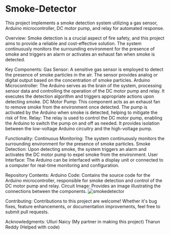 # Smoke-Detector
This project implements a smoke detection system utilizing a gas sensor, Arduino microcontroller, DC motor pump, and relay for automated response.

Overview:
Smoke detection is a crucial aspect of fire safety, and this project aims to provide a reliable and cost-effective solution. The system continuously monitors the surrounding environment for the presence of smoke and triggers an alarm or activates an exhaust fan when smoke is detected.

Key Components:
Gas Sensor: A sensitive gas sensor is employed to detect the presence of smoke particles in the air. The sensor provides analog or digital output based on the concentration of smoke particles.
Arduino Microcontroller: The Arduino serves as the brain of the system, processing sensor data and controlling the operation of the DC motor pump and relay. It executes the detection algorithm and triggers appropriate actions upon detecting smoke.
DC Motor Pump: This component acts as an exhaust fan to remove smoke from the environment once detected. The pump is activated by the Arduino when smoke is detected, helping to mitigate the risk of fire.
Relay: The relay is used to control the DC motor pump, enabling the Arduino to switch the pump on and off as needed. It provides isolation between the low-voltage Arduino circuitry and the high-voltage pump.

Functionality:
Continuous Monitoring: The system continuously monitors the surrounding environment for the presence of smoke particles.
Smoke Detection: Upon detecting smoke, the system triggers an alarm and activates the DC motor pump to expel smoke from the environment.
User Interface: The Arduino can be interfaced with a display unit or connected to a computer for real-time monitoring and configuration.

Repository Contents:
Arduino Code: Contains the source code for the Arduino microcontroller, responsible for smoke detection and control of the DC motor pump and relay.
Circuit Image: Provides an image illustrating the connections between the components.
![smokedetector](https://github.com/kashifakhtn/Smoke-Detector/assets/125723457/152eff63-fb9e-4914-a30c-6c0a8728eea2)

Contributing:
Contributions to this project are welcome! Whether it's bug fixes, feature enhancements, or documentation improvements, feel free to submit pull requests.

Acknowledgments:
Ulluri Naicy (My partner in making this project)
Tharun Reddy (Helped with code)
